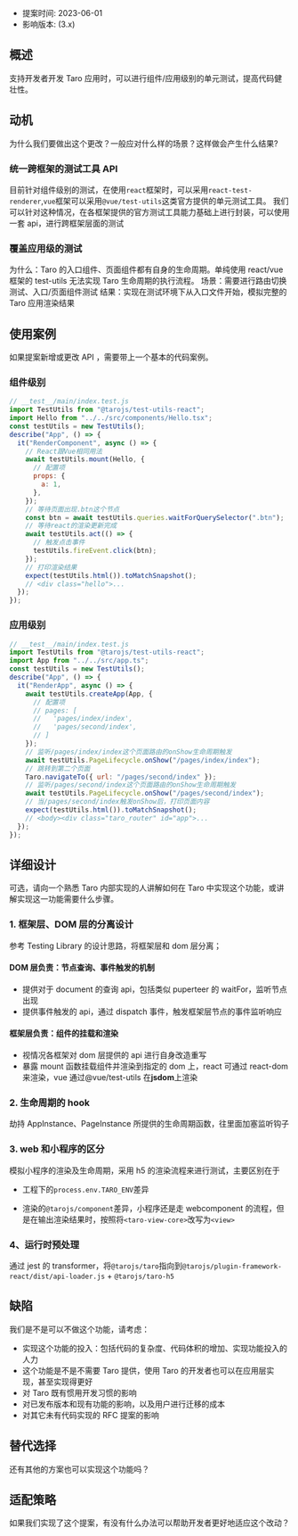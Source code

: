 - 提案时间: 2023-06-01
- 影响版本: (3.x)

## 概述

支持开发者开发 Taro 应用时，可以进行组件/应用级别的单元测试，提高代码健壮性。

## 动机

为什么我们要做出这个更改？一般应对什么样的场景？这样做会产生什么结果?

### 统一跨框架的测试工具 API

目前针对组件级别的测试，在使用`react`框架时，可以采用`react-test-renderer`,`vue`框架可以采用`@vue/test-utils`这类官方提供的单元测试工具。
我们可以针对这种情况，在各框架提供的官方测试工具能力基础上进行封装，可以使用一套 api，进行跨框架层面的测试

### 覆盖应用级的测试

为什么：Taro 的入口组件、页面组件都有自身的生命周期。单纯使用 react/vue 框架的 test-utils 无法实现 Taro 生命周期的执行流程。
场景：需要进行路由切换测试、入口/页面组件测试
结果：实现在测试环境下从入口文件开始，模拟完整的 Taro 应用渲染结果

## 使用案例

如果提案新增或更改 API ，需要带上一个基本的代码案例。

### 组件级别

```javascript
// __test__/main/index.test.js
import TestUtils from "@tarojs/test-utils-react";
import Hello from "../../src/components/Hello.tsx";
const testUtils = new TestUtils();
describe("App", () => {
  it("RenderComponent", async () => {
    // React跟Vue相同用法
    await testUtils.mount(Hello, {
      // 配置项
      props: {
        a: 1,
      },
    });
    // 等待页面出现.btn这个节点
    const btn = await testUtils.queries.waitForQuerySelector(".btn");
    // 等待react的渲染更新完成
    await testUtils.act(() => {
      // 触发点击事件
      testUtils.fireEvent.click(btn);
    });
    // 打印渲染结果
    expect(testUtils.html()).toMatchSnapshot();
    // <div class="hello">...
  });
});
```

### 应用级别

```javascript
// __test__/main/index.test.js
import TestUtils from "@tarojs/test-utils-react";
import App from "../../src/app.ts";
const testUtils = new TestUtils();
describe("App", () => {
  it("RenderApp", async () => {
    await testUtils.createApp(App, {
      // 配置项
      // pages: [
      //   'pages/index/index',
      //   'pages/second/index',
      // ]
    });
    // 监听/pages/index/index这个页面路由的onShow生命周期触发
    await testUtils.PageLifecycle.onShow("/pages/index/index");
    // 跳转到第二个页面
    Taro.navigateTo({ url: "/pages/second/index" });
    // 监听/pages/second/index这个页面路由的onShow生命周期触发
    await testUtils.PageLifecycle.onShow("/pages/second/index");
    // 当/pages/second/index触发onShow后，打印页面内容
    expect(testUtils.html()).toMatchSnapshot();
    // <body><div class="taro_router" id="app">...
  });
});
```

## 详细设计

可选，请向一个熟悉 Taro 内部实现的人讲解如何在 Taro 中实现这个功能，或讲解实现这一功能需要什么步骤。

### 1. 框架层、DOM 层的分离设计

参考 Testing Library 的设计思路，将框架层和 dom 层分离；

#### DOM 层负责：节点查询、事件触发的机制

- 提供对于 document 的查询 api，包括类似 puperteer 的 waitFor，监听节点出现
- 提供事件触发的 api，通过 dispatch 事件，触发框架层节点的事件监听响应

#### 框架层负责：组件的挂载和渲染

- 视情况各框架对 dom 层提供的 api 进行自身改造重写
- 暴露 mount 函数挂载组件并渲染到指定的 dom 上，react 可通过 react-dom 来渲染，vue 通过@vue/test-utils 在**jsdom**上渲染

### 2. 生命周期的 hook

劫持 AppInstance、PageInstance 所提供的生命周期函数，往里面加塞监听钩子

### 3. web 和小程序的区分

模拟小程序的渲染及生命周期，采用 h5 的渲染流程来进行测试，主要区别在于

- 工程下的`process.env.TARO_ENV`差异

- 渲染的`@tarojs/component`差异，小程序还是走 webcomponent 的流程，但是在输出渲染结果时，按照将`<taro-view-core>`改写为`<view>`

### 4、运行时预处理

通过 jest 的 transformer，将`@tarojs/taro`指向到`@tarojs/plugin-framework-react/dist/api-loader.js` + `@tarojs/taro-h5`

## 缺陷

我们是不是可以不做这个功能，请考虑：

- 实现这个功能的投入：包括代码的复杂度、代码体积的增加、实现功能投入的人力
- 这个功能是不是不需要 Taro 提供，使用 Taro 的开发者也可以在应用层实现，甚至实现得更好
- 对 Taro 既有惯用开发习惯的影响
- 对已发布版本和现有功能的影响，以及用户进行迁移的成本
- 对其它未有代码实现的 RFC 提案的影响

## 替代选择

还有其他的方案也可以实现这个功能吗？

## 适配策略

如果我们实现了这个提案，有没有什么办法可以帮助开发者更好地适应这个改动？
